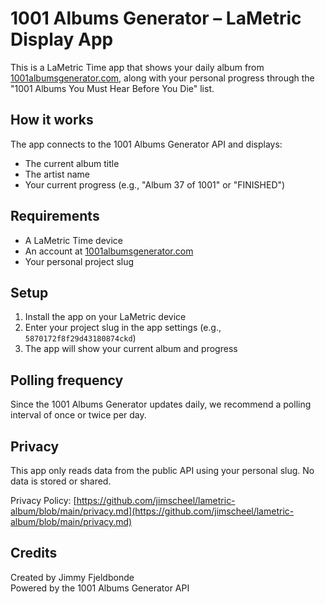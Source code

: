 # 1001 Albums Generator – LaMetric Display App

This is a LaMetric Time app that shows your daily album from [1001albumsgenerator.com](https://1001albumsgenerator.com), along with your personal progress through the "1001 Albums You Must Hear Before You Die" list.

## How it works

The app connects to the 1001 Albums Generator API and displays:

- The current album title
- The artist name
- Your current progress (e.g., "Album 37 of 1001" or "FINISHED")

## Requirements

- A LaMetric Time device
- An account at [1001albumsgenerator.com](https://1001albumsgenerator.com)
- Your personal project slug

## Setup

1. Install the app on your LaMetric device
2. Enter your project slug in the app settings (e.g., `5870172f8f29d43180874ckd`)
3. The app will show your current album and progress

## Polling frequency

Since the 1001 Albums Generator updates daily, we recommend a polling interval of once or twice per day.

## Privacy

This app only reads data from the public API using your personal slug. No data is stored or shared.

Privacy Policy: [https://github.com/jimscheel/lametric-album/blob/main/privacy.md](https://github.com/jimscheel/lametric-album/blob/main/privacy.md)

## Credits

Created by Jimmy Fjeldbonde  
Powered by the 1001 Albums Generator API
